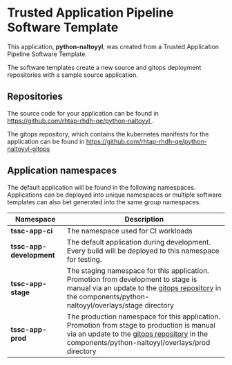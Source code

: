 # Trusted Application Pipeline Software Template

This application, **python-naltoyyl**, was created from a Trusted Application Pipeline Software Template.

The software templates create a new source and gitops deployment repositories with a sample source application. 

## Repositories

The source code for your application can be found in [https://github.com/rhtap-rhdh-qe/python-naltoyyl ](https://github.com/rhtap-rhdh-qe/python-naltoyyl ).
 
The gitops repository, which contains the kubernetes manifests for the application can be found in 
[https://github.com/rhtap-rhdh-qe/python-naltoyyl-gitops ](https://github.com/rhtap-rhdh-qe/python-naltoyyl-gitops ) 

## Application namespaces 

The default application will be found in the following namespaces. Applications can be deployed into unique namespaces or multiple software templates can also bet generated into the same group namespaces.  

|  Namespace   |  Description   |  
| -------- | -------- |
| **tssc-app-ci** | The namespace used for CI workloads |
| **tssc-app-development** | The default application during development. Every build will be deployed to this namespace for testing. |
| **tssc-app-stage** | The staging namespace for this application. Promotion from development to stage is manual via an update to the [gitops repository](https://github.com/rhtap-rhdh-qe/python-naltoyyl-gitops ) in the components/python-naltoyyl/overlays/stage directory |
| **tssc-app-prod** | The production namespace for this application. Promotion from stage to production is manual via an update to the [gitops repository](https://github.com/rhtap-rhdh-qe/python-naltoyyl-gitops ) in the components/python-naltoyyl/overlays/prod directory |